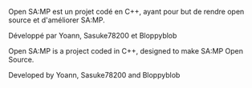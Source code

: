 Open SA:MP est un projet codé en C++, ayant pour but de rendre open source et d'améliorer SA:MP.

Développé par Yoann, Sasuke78200 et Bloppyblob


Open SA:MP is a project coded in C++, designed to make SA:MP Open Source.

Developed by Yoann, Sasuke78200 and Bloppyblob